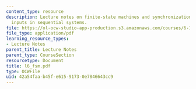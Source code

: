 ```yaml
---
content_type: resource
description: Lecture notes on finite-state machines and synchronization, and asynchronous
  inputs in sequential systems.
file: https://ol-ocw-studio-app-production.s3.amazonaws.com/courses/6-111-introductory-digital-systems-laboratory-spring-2006/42a54faab45fe61591730e7846643cc9_l6_fsm.pdf
file_type: application/pdf
learning_resource_types:
- Lecture Notes
parent_title: Lecture Notes
parent_type: CourseSection
resourcetype: Document
title: l6_fsm.pdf
type: OCWFile
uid: 42a54faa-b45f-e615-9173-0e7846643cc9
---
```

